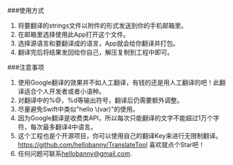 ###使用方式
1. 将要翻译的strings文件以附件的形式发送到你的手机邮箱里。
2. 在邮箱里选择使用此App打开这个文件。
3. 选择源语言和要翻译成的语言，App就会给你翻译并打包。
4. 翻译完后将结果发回给你自己，解压复制到工程中即可。

###注意事项
1. 使用Google翻译的效果并不如人工翻译，有钱的还是用人工翻译的吧！此翻译适合个人开发者或者小语种。
2. 对翻译中的%@，%d等输出符号，翻译后仍需要额外调整。
3. 尽量避免Swift中类似"hello \\(var)"的使用。
4. 因为Google翻译是收费类API，所以每次只能翻译的文字不能超过1万个字符，每次最多翻译4中语言。
5. 这个工程也是个开源项目，你可以使用自己的翻译Key来进行无限制翻译。<https://github.com/hellobanny/TranslateTool> 喜欢就点个Star吧！
6. 任何问题可联系<hellobanny@gmail.com>.



